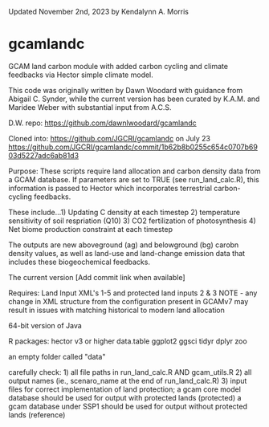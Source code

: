 Updated November 2nd, 2023 by Kendalynn A. Morris

# gcamlandc
GCAM land carbon module with added carbon cycling and climate feedbacks via Hector simple climate model.

This code was originally written by Dawn Woodard with guidance from Abigail C. Synder, 
while the current version has been curated by K.A.M. and Maridee Weber with substantial input from A.C.S.

D.W. repo: https://github.com/dawnlwoodard/gcamlandc

Cloned into: https://github.com/JGCRI/gcamlandc on July 23
https://github.com/JGCRI/gcamlandc/commit/1b62b8b0255c654c0707b6903d5227adc6ab81d3

Purpose: These scripts require land allocation and carbon density data from a GCAM database.
If parameters are set to TRUE (see run_land_calc.R), this information is passed to Hector which 
incorporates terrestrial carbon-cycling feedbacks.

These include...1) Updating C density at each timestep
		2) temperature sensitivity of soil respriation (Q10)
		3) CO2 fertilization of photosynthesis
		4) Net biome production constraint at each timestep

The outputs are new aboveground (ag) and belowground (bg) carobn density values,
as well as land-use and land-change emission data that includes these biogeochemical feedbacks.


The current version [Add commit link when available]

Requires:
Land Input XML's 1-5 and protected land inputs 2 & 3
NOTE - any change in XML structure from the configuration present in GCAMv7 
may result in issues with matching historical to modern land allocation

64-bit version of Java

R packages:
hector v3 or higher
data.table
ggplot2
ggsci
tidyr
dplyr
zoo

an empty folder called "data"

carefully check:
	1) all file paths in run_land_calc.R AND gcam_utils.R
	2) all output names (ie., scenaro_name at the end of run_land_calc.R)
	3) input files for correct implementation of land protection;
a gcam core model database should be used for output with protected lands (protected)
a gcam database under SSP1 should be used for output without protected lands (reference)


